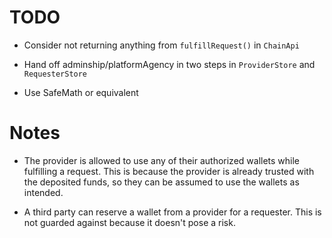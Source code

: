 # TODO

- Consider not returning anything from `fulfillRequest()` in `ChainApi`

- Hand off adminship/platformAgency in two steps in `ProviderStore` and `RequesterStore`

- Use SafeMath or equivalent

# Notes

- The provider is allowed to use any of their authorized wallets while fulfilling a request.
This is because the provider is already trusted with the deposited funds, so they can be assumed to use the wallets as intended.

- A third party can reserve a wallet from a provider for a requester.
This is not guarded against because it doesn't pose a risk.
